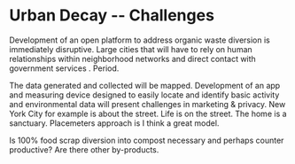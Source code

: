 Urban Decay -- Challenges
=========

Development of an open platform to address organic waste diversion is immediately disruptive. Large cities that will have to rely on human relationships within neighborhood networks and direct contact with government services . Period. 

The data generated and collected will be mapped. Development of an app and measuring device designed to easily locate and identify basic activity and environmental data will present challenges in marketing & privacy. New York City for example is about the street. Life is on the street. The home is a sanctuary. Placemeters approach is I think a great model.

Is 100% food scrap diversion into compost necessary and perhaps counter productive? Are there other by-products.